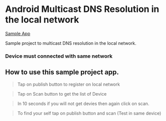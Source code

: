 # Android Multicast DNS Resolution in the local network

[Sample App](https://drive.google.com/file/d/1T3WSkL2Ieo_1-gx6mE0TQpMNk9FobUQx/view?usp=sharing)


Sample project to multicast DNS resolution in the local network.
### Device must connected with same network
## How to use this sample project app.


> Tap on publish button to register on local network

> Tap on Scan button to get the list of Device 

> In 10 seconds if you will not get devies then again click on scan.

> To find your self tap on publish button and scan  (Test in same device)
